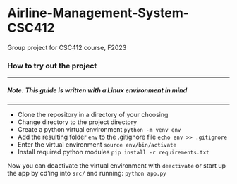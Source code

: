 # Airline-Management-System-CSC412
Group project for CSC412 course, F2023

### How to try out the project
---
##### Note: This guide is written with a Linux environment in mind
---
- Clone the repository in a directory of your choosing
- Change directory to the project directory
- Create a python virtual environment
```python -m venv env```
- Add the resulting folder ```env``` to the .gitignore file
```echo env >> .gitignore```
- Enter the virtual environment
```source env/bin/activate```
- Install required python modules
```pip install -r requirements.txt```

Now you can deactivate the virtual environment with ```deactivate``` or start up the app by cd'ing into ```src/``` and running:
```python app.py```
